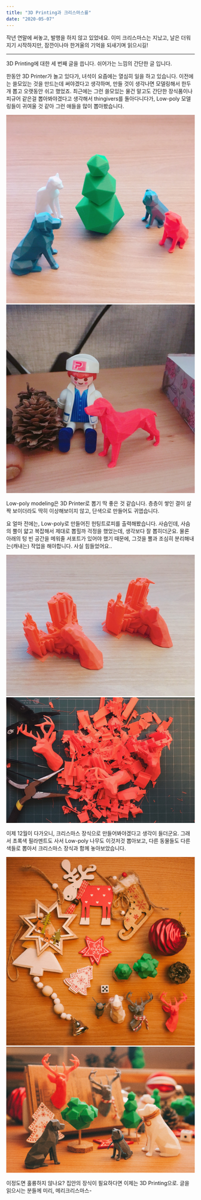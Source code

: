 ```yaml
---
title: "3D Printing과 크리스마스를"
date: "2020-05-07"
---
```


작년 연말에 써놓고, 발행을 하지 않고 있었네요.
이미 크리스마스는 지났고, 날은 더워지기 시작하지만, 잠깐이나마 한겨울의 기억을 되새기며 읽으시길!

--------
3D Printing에 대한 세 번째 글을 씁니다. 쉬어가는 느낌의 간단한 글 입니다.

한동안 3D Printer가 놀고 있다가, 녀석이 요즘에는 열심히 일을 하고 있습니다. 이전에는 쓸모있는 것을 만드는데 써야겠다고 생각하며, 만들 것이 생각나면 모델링해서 한두개 뽑고 오랫동안 쉬고 했었죠. 최근에는 그런 쓸모있는 물건 말고도 간단한 장식품이나 피규어 같은걸 뽑아봐야겠다고 생각해서 thingivers를 돌아다니다가, Low-poly 모델링들이 귀여울 것 같아 그런 애들을 많이 뽑아봤습니다.

![](/photo/design/2020-05-07-3DPrintChristmas-1.jpeg)
![](/photo/design/2020-05-07-3DPrintChristmas-2.jpeg)

Low-poly modeling은 3D Printer로 뽑기 딱 좋은 것 같습니다. 층층이 쌓인 결이 살짝 보이더라도 딱히 이상해보이지 않고, 단색으로 만들어도 귀엽습니다.

요 얼마 전에는, Low-poly로 만들어진 헌팅트로피를 출력해봤습니다. 사슴인데, 사슴의 뿔이 얇고 복잡해서 제대로 뽑힐까 걱정을 했었는데, 생각보다 잘 뽑히더군요. 물론 아래의 텅 빈 공간을 메워줄 서포트가 있어야 했기 때문에, 그것을 뿔과 조심히 분리해내는(캐내는) 작업을 해야합니다. 사실 힘들었어요..

![](/photo/design/2020-05-07-3DPrintChristmas-3.jpeg)
![](/photo/design/2020-05-07-3DPrintChristmas-4.jpeg)

이제 12월이 다가오니, 크리스마스 장식으로 만들어봐야겠다고 생각이 들더군요. 그래서 초록색 필라멘트도 사서 Low-poly 나무도 이것저것 뽑아보고, 다른 동물들도 다른 색들로 뽑아서 크리스마스 장식과 함께 놓아보았습니다.

![](/photo/design/2020-05-07-3DPrintChristmas-5.jpeg)
![](/photo/design/2020-05-07-3DPrintChristmas-6.jpeg)

이정도면 훌륭하지 않나요? 집안의 장식이 필요하다면 이제는 3D Printing으로.
글을 읽으시는 분들께 미리, 메리크리스마스-